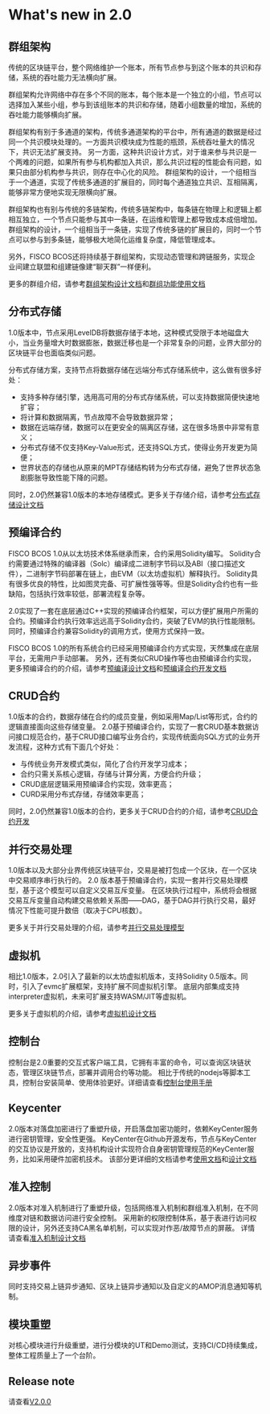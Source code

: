 # What's new in 2.0

## 群组架构
传统的区块链平台，整个网络维护一个账本，所有节点参与到这个账本的共识和存储，系统的吞吐能力无法横向扩展。

群组架构允许网络中存在多个不同的账本，每个账本是一个独立的小组，节点可以选择加入某些小组，参与到该组账本的共识和存储，随着小组数量的增加，系统的吞吐能力能够横向扩展。

群组架构有别于多通道的架构，传统多通道架构的平台中，所有通道的数据是经过同一个共识模块处理的。一方面共识模块成为性能的瓶颈，系统吞吐量大的情况下，共识无法扩展支持。
另一方面，这种共识设计方式，对于谁来参与共识是一个两难的问题，如果所有参与机构都加入共识，那么共识过程的性能会有问题，如果只由部分机构参与共识，则存在中心化的风险。
群组架构的设计，一个组相当于一个通道，实现了传统多通道的扩展目的，同时每个通道独立共识、互相隔离，能够非常方便地实现无限横向扩展。

群组架构也有别与传统的多链架构，传统多链架构中，每条链在物理上和逻辑上都相互独立，一个节点只能参与其中一条链，在运维和管理上都导致成本成倍增加。
群组架构的设计，一个组相当于一条链，实现了传统多链的扩展目的，同时一个节点可以参与到多条链，能够极大地简化运维复杂度，降低管理成本。

另外，FISCO BCOS还将持续基于群组架构，实现动态管理和跨链服务，实现企业间建立联盟和组建链像建“聊天群”一样便利。

更多的群组介绍，请参考[群组架构设计文档](./design/architecture/group.md)和[群组功能使用文档](./manual/groups/index.html)

## 分布式存储
1.0版本中，节点采用LevelDB将数据存储于本地，这种模式受限于本地磁盘大小，当业务量增大时数据膨胀，数据迁移也是一个非常复杂的问题，业界大部分的区块链平台也面临类似问题。

分布式存储方案，支持节点将数据存储在远端分布式存储系统中，这么做有很多好处：
- 支持多种存储引擎，选用高可用的分布式存储系统，可以支持数据简便快速地扩容；
- 将计算和数据隔离，节点故障不会导致数据异常；
- 数据在远端存储，数据可以在更安全的隔离区存储，这在很多场景中非常有意义；
- 分布式存储不仅支持Key-Value形式，还支持SQL方式，使得业务开发更为简便；
- 世界状态的存储也从原来的MPT存储结构转为分布式存储，避免了世界状态急剧膨胀导致性能下降的问题。

同时，2.0仍然兼容1.0版本的本地存储模式。更多关于存储介绍，请参考[分布式存储设计文档](./design/storage/index.html)

## 预编译合约
FISCO BCOS 1.0从以太坊技术体系继承而来，合约采用Solidity编写。
Solidity合约需要通过特殊的编译器（Solc）编译成二进制字节码以及ABI（接口描述文件），二进制字节码部署在链上，由EVM（以太坊虚拟机）解释执行。
Solidity具有很多优良的特性，比如图灵完备、可扩展性强等等。但是Solidity合约也有一些缺陷，包括执行效率较低，部署流程复杂等。

2.0实现了一套在底层通过C++实现的预编译合约框架，可以方便扩展用户所需的合约。预编译合约执行效率远远高于Solidity合约，突破了EVM的执行性能限制。
同时，预编译合约兼容Solidity的调用方式，使用方式保持一致。

FISCO BCOS 1.0的所有系统合约已经采用预编译合约方式实现，天然集成在底层平台，无需用户手动部署。
另外，还有类似CRUD操作等也由预编译合约实现，更多预编译合约的介绍，请参考[预编译设计文档](./design/virtual_machine/precompiled.md)和[预编译合约开发文档](./design/developer/precompiled.md)

## CRUD合约
1.0版本的合约，数据存储在合约的成员变量，例如采用Map/List等形式，合约的逻辑直接面向这些存储变量。
2.0基于预编译合约，实现了一套CRUD基本数据访问接口规范合约，基于CRUD接口编写业务合约，实现传统面向SQL方式的业务开发流程，这种方式有下面几个好处：
- 与传统业务开发模式类似，简化了合约开发学习成本；
- 合约只需关系核心逻辑，存储与计算分离，方便合约升级；
- CRUD底层逻辑采用预编译合约实现，效率更高；
- CURD采用分布式存储，存储效率更高；

同时，2.0仍然兼容1.0版本的合约，更多关于CRUD合约的介绍，请参考[CRUD合约开发](./design/developer/crud.md)

## 并行交易处理
1.0版本以及大部分业界传统区块链平台，交易是被打包成一个区块，在一个区块中交易顺序串行执行的。
2.0 版本基于预编译合约，实现一套并行交易处理模型，基于这个模型可以自定义交易互斥变量。
在区块执行过程中，系统将会根据交易互斥变量自动构建交易依赖关系图——DAG，基于DAG并行执行交易，最好情况下性能可提升数倍（取决于CPU核数）。

更多关于并行交易处理的介绍，请参考[并行交易处理模型](./design/virtual_machine/dag.md)

## 虚拟机
相比1.0版本，2.0引入了最新的以太坊虚拟机版本，支持Solidity 0.5版本。同时，引入了evmc扩展框架，支持扩展不同虚拟机引擎。
底层内部集成支持interpreter虚拟机，未来可扩展支持WASM/JIT等虚拟机。

更多关于虚拟机的介绍，请参考[虚拟机设计文档](./design/virtual_machine/index.html)

## 控制台
控制台是2.0重要的交互式客户端工具，它拥有丰富的命令，可以查询区块链状态，管理区块链节点，部署并调用合约等功能。
相比于传统的nodejs等脚本工具，控制台安装简单、使用体验更好。详细请查看[控制台使用手册](./manual/console.md)

## Keycenter
2.0版本对落盘加密进行了重塑升级，开启落盘加密功能时，依赖KeyCenter服务进行密钥管理，安全性更强。
KeyCenter在Github开源发布，节点与KeyCenter的交互协议是开放的，支持机构设计实现符合自身密钥管理规范的KeyCenter服务，比如采用硬件加密机技术。
该部分更详细的文档请参考[使用文档](./manual/disk_encryption.md)和[设计文档](./design/features/disk_encryption.md)

## 准入控制
2.0版本对准入机制进行了重塑升级，包括网络准入机制和群组准入机制，在不同维度对链和数据访问进行安全控制。
采用新的权限控制体系，基于表进行访问权限的设计，另外还支持CA黑名单机制，可以实现对作恶/故障节点的屏蔽。
详情请查看[准入机制设计文档](./design/security_control/index.html)

## 异步事件
同时支持交易上链异步通知、区块上链异步通知以及自定义的AMOP消息通知等机制。

## 模块重塑
对核心模块进行升级重塑，进行分模块的UT和Demo测试，支持CI/CD持续集成，整体工程质量上了一个台阶。

## Release note
请查看[V2.0.0](https://github.com/FISCO-BCOS/FISCO-BCOS/releases/tag/v2.0.0)
